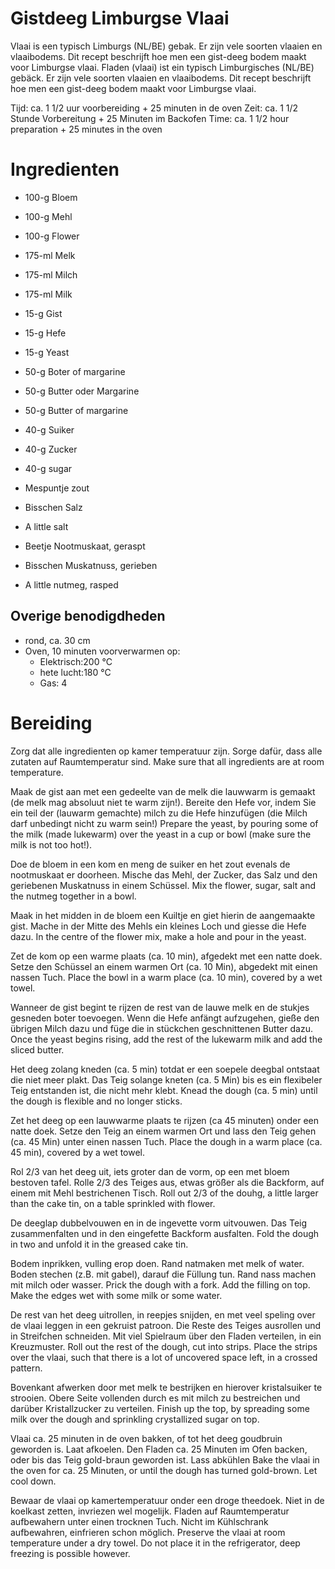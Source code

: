 # Gistdeeg Limburgse Vlaai

Vlaai is een typisch Limburgs (NL/BE) gebak. Er zijn vele soorten vlaaien en vlaaibodems. Dit recept beschrijft hoe men een gist-deeg bodem maakt voor Limburgse vlaai.
Fladen (vlaai) ist ein typisch Limburgisches (NL/BE) gebäck. Er zijn vele soorten vlaaien en vlaaibodems. Dit recept beschrijft hoe men een gist-deeg bodem maakt voor Limburgse vlaai.

Tijd: ca. 1 1/2 uur voorbereiding + 25 minuten in de oven
Zeit: ca. 1 1/2 Stunde Vorbereitung + 25 Minuten im Backofen
Time: ca. 1 1/2 hour preparation + 25 minutes in the oven

# Ingredienten

+ 100-g Bloem
+ 100-g Mehl
+ 100-g Flower

+ 175-ml Melk
+ 175-ml Milch
+ 175-ml Milk

+ 15-g Gist
+ 15-g Hefe
+ 15-g Yeast

+ 50-g Boter of margarine
+ 50-g Butter oder Margarine
+ 50-g Butter of margarine

+ 40-g Suiker
+ 40-g Zucker
+ 40-g sugar

+ Mespuntje zout
+ Bisschen Salz
+ A little salt

+ Beetje Nootmuskaat, geraspt
+ Bisschen Muskatnuss, gerieben
+ A little nutmeg, rasped

## Overige benodigdheden

+ rond, ca. 30 cm
+ Oven, 10 minuten voorverwarmen op:
  - Elektrisch:200 °C 
  - hete lucht:180 °C
  - Gas: 4

# Bereiding

Zorg dat alle ingredienten op kamer temperatuur zijn.
Sorge dafür, dass alle zutaten auf Raumtemperatur sind.
Make sure that all ingredients are at room temperature.

Maak de gist aan met een gedeelte van de melk die lauwwarm is gemaakt (de melk mag absoluut niet te warm zijn!).
Bereite den Hefe vor, indem Sie ein teil der (lauwarm gemachte) milch zu die Hefe hinzufügen (die Milch darf unbedingt nicht zu warm sein!)
Prepare the yeast, by pouring some of the milk (made lukewarm) over the yeast in a cup or bowl (make sure the milk is not too hot!).

Doe de bloem in een kom en meng de suiker en het zout evenals de nootmuskaat er doorheen.
Mische das Mehl, der Zucker, das Salz und den geriebenen Muskatnuss in einem Schüssel.
Mix the flower, sugar, salt and the nutmeg together in a bowl.

Maak in het midden in de bloem een Kuiltje en giet hierin de aangemaakte gist.
Mache in der Mitte des Mehls ein kleines Loch und giesse die Hefe dazu.
In the centre of the flower mix, make a hole and pour in the yeast.

Zet de kom op een warme plaats (ca. 10 min), afgedekt met een natte doek.
Setze den Schüssel an einem warmen Ort (ca. 10 Min), abgedekt mit einen nassen Tuch.
Place the bowl in a warm place (ca. 10 min), covered by a wet towel.

Wanneer de gist begint te rijzen de rest van de lauwe melk en de stukjes gesneden boter toevoegen.
Wenn die Hefe anfängt aufzugehen, gieße den übrigen Milch dazu und füge die in stückchen geschnittenen Butter dazu.
Once the yeast begins rising, add the rest of the lukewarm milk and add the sliced butter.

Het deeg zolang kneden (ca. 5 min) totdat er een soepele deegbal ontstaat die niet meer plakt.
Das Teig solange kneten (ca. 5 Min) bis es ein flexibeler Teig entstanden ist, die nicht mehr klebt.
Knead the dough (ca. 5 min) until the dough is flexible and no longer sticks.

Zet het deeg op een lauwwarme plaats te rijzen (ca 45 minuten) onder een natte doek.
Setze den Teig an einem warmen Ort und lass den Teig gehen (ca. 45 Min) unter einen nassen Tuch.
Place the dough in a warm place (ca. 45 min), covered by a wet towel.

Rol 2/3 van het deeg uit, iets groter dan de vorm, op een met bloem bestoven tafel.
Rolle 2/3 des Teiges aus, etwas größer als die Backform, auf einem mit Mehl bestrichenen Tisch.
Roll out 2/3 of the douhg, a little larger than the cake tin, on a table sprinkled with flower.

De deeglap dubbelvouwen en in de ingevette vorm uitvouwen. 
Das Teig zusammenfalten und in den eingefette Backform ausfalten.
Fold the dough in two and unfold it in the greased cake tin.

Bodem inprikken, vulling erop doen. Rand natmaken met melk of water.
Boden stechen (z.B. mit gabel), darauf die Füllung tun. Rand nass machen mit milch oder wasser.
Prick the dough with a fork. Add the filling on top. Make the edges wet with some milk or some water.

De rest van het deeg uitrollen, in reepjes snijden, en met veel speling over de vlaai leggen in een gekruist patroon.
Die Reste des Teiges ausrollen und in Streifchen schneiden. Mit viel Spielraum über den Fladen verteilen, in ein Kreuzmuster.
Roll out the rest of the dough, cut into strips. Place the strips over the vlaai, such that there is a lot of uncovered space left, in a crossed pattern.

Bovenkant afwerken door met melk te bestrijken en hierover kristalsuiker te strooien.
Obere Seite vollenden durch es mit milch zu bestreichen und darüber Kristallzucker zu verteilen.
Finish up the top, by spreading some milk over the dough and sprinkling crystallized sugar on top.

Vlaai ca. 25 minuten in de oven bakken, of tot het deeg goudbruin geworden is. Laat afkoelen.
Den Fladen ca. 25 Minuten im Ofen backen, oder bis das Teig gold-braun geworden ist. Lass abkühlen
Bake the vlaai in the oven for ca. 25 Minuten, or until the dough has turned gold-brown. Let cool down.

Bewaar de vlaai op kamertemperatuur onder een droge theedoek. Niet in de koelkast zetten, invriezen wel mogelijk.
Fladen auf Raumtemperatur aufbewahern unter einen trocknen Tuch. Nicht im Kühlschrank aufbewahren, einfrieren schon möglich.
Preserve the vlaai at room temperature under a dry towel. Do not place it in the refrigerator, deep freezing is possible however.
